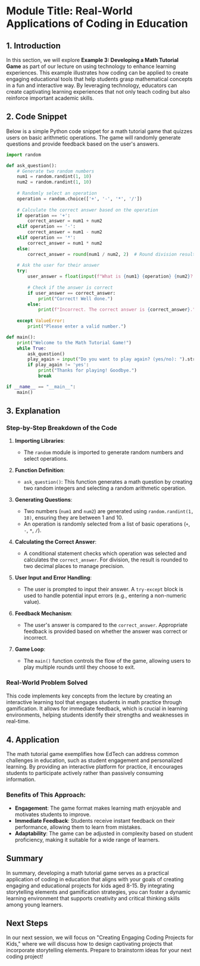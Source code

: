 # Module Title: Real-World Applications of Coding in Education

## 1. Introduction
In this section, we will explore **Example 3: Developing a Math Tutorial Game** as part of our lecture on using technology to enhance learning experiences. This example illustrates how coding can be applied to create engaging educational tools that help students grasp mathematical concepts in a fun and interactive way. By leveraging technology, educators can create captivating learning experiences that not only teach coding but also reinforce important academic skills.

## 2. Code Snippet
Below is a simple Python code snippet for a math tutorial game that quizzes users on basic arithmetic operations. The game will randomly generate questions and provide feedback based on the user's answers.

```python
import random

def ask_question():
    # Generate two random numbers
    num1 = random.randint(1, 10)
    num2 = random.randint(1, 10)
    
    # Randomly select an operation
    operation = random.choice(['+', '-', '*', '/'])
    
    # Calculate the correct answer based on the operation
    if operation == '+':
        correct_answer = num1 + num2
    elif operation == '-':
        correct_answer = num1 - num2
    elif operation == '*':
        correct_answer = num1 * num2
    else:
        correct_answer = round(num1 / num2, 2)  # Round division result to 2 decimal places
    
    # Ask the user for their answer
    try:
        user_answer = float(input(f"What is {num1} {operation} {num2}? "))
        
        # Check if the answer is correct
        if user_answer == correct_answer:
            print("Correct! Well done.")
        else:
            print(f"Incorrect. The correct answer is {correct_answer}.")
    
    except ValueError:
        print("Please enter a valid number.")

def main():
    print("Welcome to the Math Tutorial Game!")
    while True:
        ask_question()
        play_again = input("Do you want to play again? (yes/no): ").strip().lower()
        if play_again != 'yes':
            print("Thanks for playing! Goodbye.")
            break

if __name__ == "__main__":
    main()
```

## 3. Explanation
### Step-by-Step Breakdown of the Code

1. **Importing Libraries**: 
   - The `random` module is imported to generate random numbers and select operations.

2. **Function Definition**: 
   - `ask_question()`: This function generates a math question by creating two random integers and selecting a random arithmetic operation.

3. **Generating Questions**: 
   - Two numbers (`num1` and `num2`) are generated using `random.randint(1, 10)`, ensuring they are between 1 and 10.
   - An operation is randomly selected from a list of basic operations (`+`, `-`, `*`, `/`).

4. **Calculating the Correct Answer**: 
   - A conditional statement checks which operation was selected and calculates the `correct_answer`. For division, the result is rounded to two decimal places to manage precision.

5. **User Input and Error Handling**: 
   - The user is prompted to input their answer. A `try-except` block is used to handle potential input errors (e.g., entering a non-numeric value).

6. **Feedback Mechanism**: 
   - The user's answer is compared to the `correct_answer`. Appropriate feedback is provided based on whether the answer was correct or incorrect.

7. **Game Loop**: 
   - The `main()` function controls the flow of the game, allowing users to play multiple rounds until they choose to exit.

### Real-World Problem Solved
This code implements key concepts from the lecture by creating an interactive learning tool that engages students in math practice through gamification. It allows for immediate feedback, which is crucial in learning environments, helping students identify their strengths and weaknesses in real-time.

## 4. Application
The math tutorial game exemplifies how EdTech can address common challenges in education, such as student engagement and personalized learning. By providing an interactive platform for practice, it encourages students to participate actively rather than passively consuming information. 

### Benefits of This Approach:
- **Engagement**: The game format makes learning math enjoyable and motivates students to improve.
- **Immediate Feedback**: Students receive instant feedback on their performance, allowing them to learn from mistakes.
- **Adaptability**: The game can be adjusted in complexity based on student proficiency, making it suitable for a wide range of learners.

## Summary
In summary, developing a math tutorial game serves as a practical application of coding in education that aligns with your goals of creating engaging and educational projects for kids aged 8-15. By integrating storytelling elements and gamification strategies, you can foster a dynamic learning environment that supports creativity and critical thinking skills among young learners.

## Next Steps
In our next session, we will focus on "Creating Engaging Coding Projects for Kids," where we will discuss how to design captivating projects that incorporate storytelling elements. Prepare to brainstorm ideas for your next coding project!